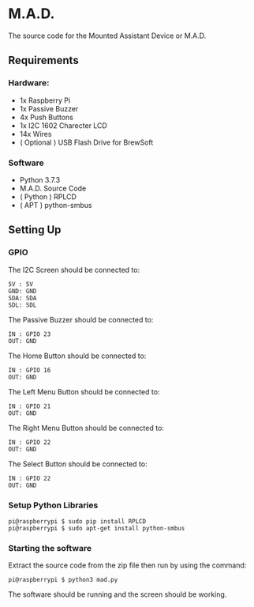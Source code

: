 # M.A.D.
The source code for the Mounted Assistant Device or M.A.D.

## Requirements
### Hardware:
- 1x Raspberry Pi
- 1x Passive Buzzer
- 4x Push Buttons
- 1x I2C 1602 Charecter LCD
- 14x Wires
- ( Optional ) USB Flash Drive for BrewSoft

### Software
- Python 3.7.3
- M.A.D. Source Code
- ( Python ) RPLCD
- ( APT ) python-smbus

## Setting Up
### GPIO
The I2C Screen should be connected to:
```
5V : 5V
GND: GND
SDA: SDA
SDL: SDL
```
The Passive Buzzer should be connected to:
```
IN : GPIO 23
OUT: GND
```
The Home Button should be connected to:
```
IN : GPIO 16
OUT: GND
```
The Left Menu Button should be connected to:
```
IN : GPIO 21
OUT: GND
```
The Right Menu Button should be connected to:
```
IN : GPIO 22
OUT: GND
```

The Select Button should be connected to:
```
IN : GPIO 22
OUT: GND
```

### Setup Python Libraries
```console
pi@raspberrypi $ sudo pip install RPLCD
pi@raspberrypi $ sudo apt-get install python-smbus
```

### Starting the software
Extract the source code from the zip file then run by using the command:
```console
pi@raspberrypi $ python3 mad.py
```
The software should be running and the screen should be working.
